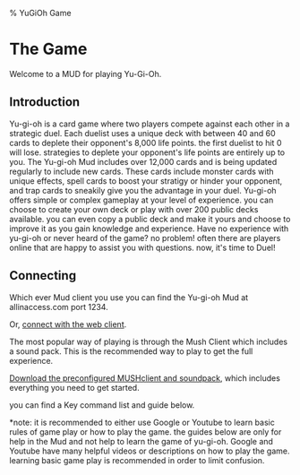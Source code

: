 % YuGiOh Game

# The Game

Welcome to a MUD for playing Yu-Gi-Oh.

## Introduction

Yu-gi-oh is a card game where two players compete against each other in
a strategic duel. Each duelist uses a unique deck with between 40 and 60
cards to deplete their opponent\'s 8,000 life points. the first duelist
to hit 0 will lose. strategies to deplete your opponent\'s life points
are entirely up to you. The Yu-gi-oh Mud includes over 12,000 cards and
is being updated regularly to include new cards. These cards include
monster cards with unique effects, spell cards to boost your stratigy or
hinder your opponent, and trap cards to sneakily give you the advantage
in your duel. Yu-gi-oh offers simple or complex gameplay at your level
of experience. you can choose to create your own deck or play with over
200 public decks available. you can even copy a public deck and make it
yours and choose to improve it as you gain knowledge and experience.
Have no experience with yu-gi-oh or never heard of the game? no problem!
often there are players online that are happy to assist you with
questions. now, it\'s time to Duel!

## Connecting

Which ever Mud client you use you can find the Yu-gi-oh Mud at
allinaccess.com port 1234.

Or, [connect with the web client](webclient/).

The most popular way of playing is through the Mush Client which
includes a sound pack. This is the recommended way to play to get the
full experience.

[Download the preconfigured MUSHclient and
soundpack](https://github.com/Timtam/yugioh-soundpack/archive/master.zip),
which includes everything you need to get started.

you can find a Key command list and guide below.

\*note: it is recommended to either use Google or Youtube to learn basic
rules of game play or how to play the game. the guides below are only
for help in the Mud and not help to learn the game of yu-gi-oh. Google
and Youtube have many helpful videos or descriptions on how to play the
game. learning basic game play is recommended in order to limit
confusion.
